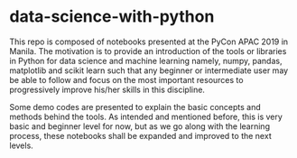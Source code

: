 # data-science-with-python
This repo is composed of notebooks presented at the PyCon APAC 2019 in Manila. The motivation is to provide an introduction of   the tools or libraries in Python for data science and machine learning namely, numpy, pandas, matplotlib and scikit learn such that any beginner or intermediate user may be able to follow and focus on the most important resources to progressively improve his/her skills in this discipline. 

Some demo codes are presented to explain the basic concepts and methods behind the tools. As intended and mentioned before, this is very basic and beginner level for now, but as we go along with the learning process, these notebooks shall be expanded and improved to the next levels.
